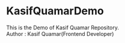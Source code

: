 # KasifQuamarDemo
This is the Demo of Kasif Quamar Repository.<br>
Author : Kasif Quamar(Frontend Developer)

